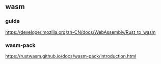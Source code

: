 ## wasm

### guide
https://developer.mozilla.org/zh-CN/docs/WebAssembly/Rust_to_wasm

### wasm-pack
https://rustwasm.github.io/docs/wasm-pack/introduction.html

